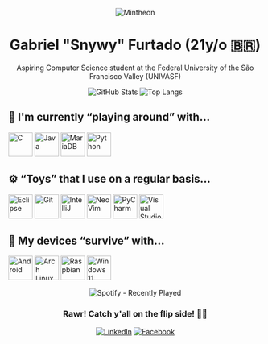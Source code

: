 <div align="center">

![Mintheon](https://github.com/gfcleao/gfcleao/assets/126573238/84a50a78-8213-4fcb-91dd-889820b83740)

# Gabriel "Snywy" Furtado (21y/o 🇧🇷)

Aspiring Computer Science student at the Federal University of the São Francisco Valley (UNIVASF)

![GitHub Stats](https://github-readme-stats.vercel.app/api?username=realsnywy&show_icons=true&theme=discord_old_blurple)
![Top Langs](https://github-readme-stats.vercel.app/api/top-langs/?username=realsnywy&layout=compact&theme=discord_old_blurple)

</div>

## 🧠 I'm currently “playing around” with...

<img src="https://cdn.jsdelivr.net/gh/devicons/devicon/icons/c/c-original.svg" alt="C" width="48"/> <img src="https://cdn.jsdelivr.net/gh/devicons/devicon/icons/java/java-original.svg" alt="Java" width="48"/> <img src="https://cdn.jsdelivr.net/gh/devicons/devicon/icons/mariadb/mariadb-original.svg" alt="MariaDB" width="48"/> <img src="https://cdn.jsdelivr.net/gh/devicons/devicon/icons/python/python-original.svg" alt="Python" width="48"/>

## ⚙ “Toys” that I use on a regular basis...

<img src="https://cdn.jsdelivr.net/gh/devicons/devicon/icons/eclipse/eclipse-original.svg" alt="Eclipse" width="48"/> <img src="https://cdn.jsdelivr.net/gh/devicons/devicon/icons/git/git-original.svg" alt="Git" width="48"/> <img src="https://cdn.jsdelivr.net/gh/devicons/devicon/icons/intellij/intellij-original.svg" alt="IntelliJ" width="48"/> <img src="https://cdn.jsdelivr.net/gh/devicons/devicon/icons/neovim/neovim-original.svg" alt="NeoVim" width="48"/> <img src="https://cdn.jsdelivr.net/gh/devicons/devicon/icons/pycharm/pycharm-original.svg" alt="PyCharm" width="48"/> <img src="https://cdn.jsdelivr.net/gh/devicons/devicon/icons/vscode/vscode-original.svg" alt="Visual Studio Code" width="48"/>

## 💾 My devices “survive” with...
<img src="https://cdn.jsdelivr.net/gh/devicons/devicon/icons/android/android-original.svg" alt="Android" width="48"/> <img src="https://cdn.jsdelivr.net/gh/devicons/devicon/icons/archlinux/archlinux-original.svg" alt="Arch Linux" width="48"/> <img src="https://cdn.jsdelivr.net/gh/devicons/devicon/icons/raspberrypi/raspberrypi-original.svg" alt="Raspbian" width="48"/> <img src="https://cdn.jsdelivr.net/gh/devicons/devicon/icons/windows11/windows11-original.svg" alt="Windows 11" width="48"/>

<div align="center">

![Spotify - Recently Played](https://spotify-recently-played-readme.vercel.app/api?user=snyverbr&count=1&unique=false)

### Rawr! Catch y'all on the flip side! 👋🏻

[![LinkedIn](https://img.shields.io/badge/LinkedIn-0077B5?style=flat&logo=linkedin&logoColor=white)](https://www.linkedin.com/in/gfcleao/)
[![Facebook](https://img.shields.io/badge/Facebook-1877F2?style=flat&logo=facebook&logoColor=white)](https://www.facebook.com/biel.furts/)

</div>
